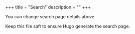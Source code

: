 +++
title = "Search"
description = ""
+++

You can change search page details above.

Keep this file saft to ensure Hugo generate the search page.
